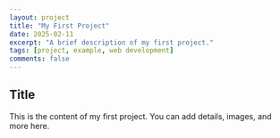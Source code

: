 ```yaml
---
layout: project
title: "My First Project"
date: 2025-02-11
excerpt: "A brief description of my first project."
tags: [project, example, web development]
comments: false
---
```


## Title
This is the content of my first project. You can add details, images, and more here.
